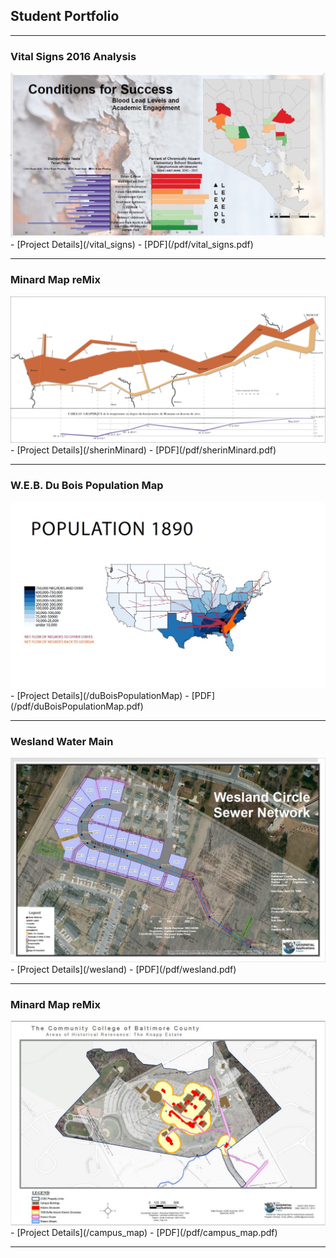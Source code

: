 ## Student Portfolio

---

### Vital Signs 2016 Analysis

<img src="images/lead_map.JPG?raw=true"/>
- [Project Details](/vital_signs)
- [PDF](/pdf/vital_signs.pdf)

---

### Minard Map reMix

<img src="images/sherinMinard.png?raw=true"/>
- [Project Details](/sherinMinard)
- [PDF](/pdf/sherinMinard.pdf)

---

### W.E.B. Du Bois Population Map

<img src="images/dubois.jpg?raw=true"/>
- [Project Details](/duBoisPopulationMap)
- [PDF](/pdf/duBoisPopulationMap.pdf)

---


### Wesland Water Main

<img src="images/westland.JPG?raw=true"/>
- [Project Details](/wesland)
- [PDF](/pdf/wesland.pdf)

---

### Minard Map reMix

<img src="images/campus_map.JPG?raw=true"/>
- [Project Details](/campus_map)
- [PDF](/pdf/campus_map.pdf)

---
<!-- END -->
